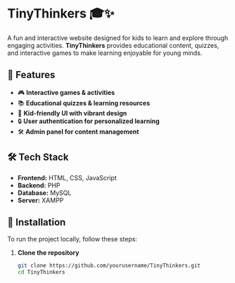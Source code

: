 # TinyThinkers 🎓✨  

A fun and interactive website designed for kids to learn and explore through engaging activities. **TinyThinkers** provides educational content, quizzes, and interactive games to make learning enjoyable for young minds.  

## 🚀 Features  
- 🎮 **Interactive games & activities**  
- 📚 **Educational quizzes & learning resources**  
- 🎨 **Kid-friendly UI with vibrant design**  
- 🔒 **User authentication for personalized learning**  
- 🛠 **Admin panel for content management**  

## 🛠 Tech Stack  
- **Frontend:** HTML, CSS, JavaScript  
- **Backend:** PHP  
- **Database:** MySQL  
- **Server:** XAMPP  


## 🔧 Installation  
To run the project locally, follow these steps:  

1. **Clone the repository**  
   ```sh
   git clone https://github.com/yourusername/TinyThinkers.git
   cd TinyThinkers
